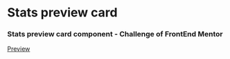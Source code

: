 # Stats preview card
### Stats preview card component - Challenge of FrontEnd Mentor

[Preview](https://wesley-nunes.github.io/stats-preview-card/)
